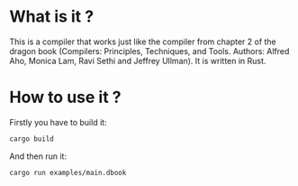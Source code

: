 # What is it ?

This is a compiler that works just like the compiler from chapter 2 of the dragon book (Compilers: Principles, Techniques,
and Tools. Authors: Alfred Aho, Monica Lam, Ravi Sethi and Jeffrey Ullman). It is written in Rust.

# How to use it ?
Firstly you have to build it:

```bash
cargo build
```

And then run it:
```bash
cargo run examples/main.dbook
```

